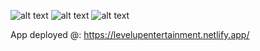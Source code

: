 ![alt text](https://github.com/doikuomola/Inshorts-React-Clone/blob/master/Screenshot%2021-11-26%081223.jpg?raw=true)
![alt text](https://github.com/doikuomola/Inshorts-React-Clone/blob/master/?raw=true)
![alt text](https://github.com/doikuomola/Inshorts-React-Clone/blob/master/?raw=true)


App deployed @: https://levelupentertainment.netlify.app/
